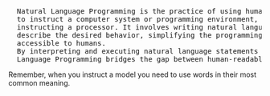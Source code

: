 <pre>
  Natural Language Programming is the practice of using human language, such as English, 
  to instruct a computer system or programming environment, akin to traditional code 
  instructing a processor. It involves writing natural language sentences or phrases that 
  describe the desired behavior, simplifying the programming process and making it more 
  accessible to humans. 
  By interpreting and executing natural language statements as instructions, Natural 
  Language Programming bridges the gap between human-readable and machine-executable code.
</pre>
Remember, when you instruct a model you need to use words in their most common meaning.
